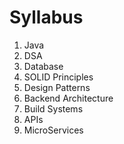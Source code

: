 # Syllabus

1. Java
2. DSA
3. Database
4. SOLID Principles
5. Design Patterns
6. Backend Architecture
7. Build Systems
8. APIs
9. MicroServices
